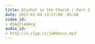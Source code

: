 ```yaml
---
title: Alcohol in the Church | Part 1
date: 2017-01-04 13:17:00 -05:00
video_id:
- d5AgYleA4xg
audio_id:
- http://a.clyp.it/jw0bmsui.mp3
---
```


